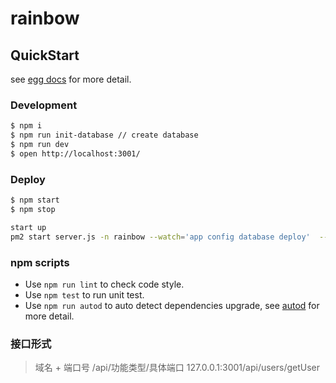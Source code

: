 # rainbow



## QuickStart

<!-- add docs here for user -->

see [egg docs][egg] for more detail.

### Development

```bash
$ npm i
$ npm run init-database // create database
$ npm run dev
$ open http://localhost:3001/
```

### Deploy

```bash
$ npm start
$ npm stop

start up
pm2 start server.js -n rainbow --watch='app config database deploy'  --ignore-watch='node_modules logs run'
```

### npm scripts

- Use `npm run lint` to check code style.
- Use `npm test` to run unit test.
- Use `npm run autod` to auto detect dependencies upgrade, see [autod](https://www.npmjs.com/package/autod) for more detail.

[egg]: https://eggjs.org


### 接口形式

> 域名 + 端口号 /api/功能类型/具体端口 127.0.0.1:3001/api/users/getUser
